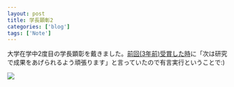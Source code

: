 ```yaml
---
layout: post
title: 学長顕彰2
categories: ['blog']
tags: ['Note']
---
```


大学在学中2度目の学長顕彰を戴きました。[前回(3年前)受賞した時](/jp/posts/honor/)に「次は研究で成果をあげられるよう頑張ります」と言っていたので有言実行ということで:)

<img src="/img/blog_honor2.jpg" class="image-on-frame-medium">